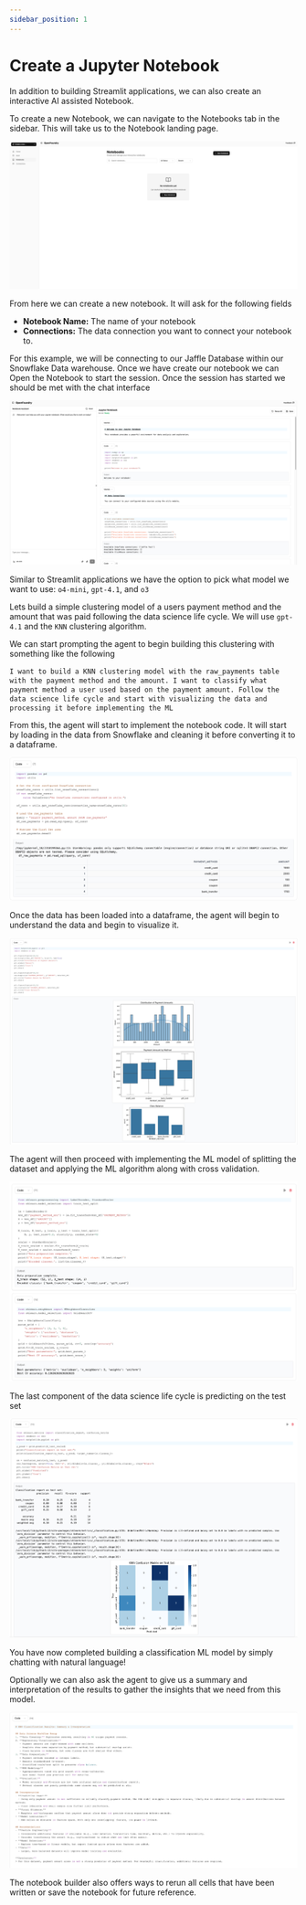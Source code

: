 ```yaml
---
sidebar_position: 1
---
```


# Create a Jupyter Notebook

In addition to building Streamlit applications, we can also create an interactive AI assisted Notebook.

To create a new Notebook, we can navigate to the Notebooks tab in the sidebar. This will take us to the Notebook landing page.

![Notebook-landing](/img/notebook-landing.png)

From here we can create a new notebook. It will ask for the following fields

- **Notebook Name:** The name of your notebook
- **Connections:** The data connection you want to connect your notebook to.

For this example, we will be connecting to our Jaffle Database within our Snowflake Data warehouse. Once we have create our notebook we can Open the Notebook to start the session.
Once the session has started we should be met with the chat interface

![notebook-interface](/img/notebook-interface.png)

Similar to Streamlit applications we have the option to pick what model we want to use: `o4-mini`, `gpt-4.1`, and `o3`

Lets build a simple clustering model of a users payment method and the amount that was paid following the data science life cycle. We will use `gpt-4.1` and the `KNN` clustering algorithm.

We can start prompting the agent to begin building this clustering with something like the following
```
I want to build a KNN clustering model with the raw_payments table with the payment method and the amount. I want to classify what payment method a user used based on the payment amount. Follow the data science life cycle and start with visualizing the data and processing it before implementing the ML
```

From this, the agent will start to implement the notebook code. It will start by loading in the data from Snowflake and cleaning it before converting it to a dataframe.

![notebbok_data_load](/img/notebook-data-load.png)

Once the data has been loaded into a dataframe, the agent will begin to understand the data and begin to visualize it.

![notebook-visual](/img/notebook-visualizations.png)


The agent will then proceed with implementing the ML model of splitting the dataset and applying the ML algorithm along with cross validation.

![notebok-ml](/img/notebook-ml.png)

The last component of the data science life cycle is predicting on the test set

![notebook-report](/img/notebook-report.png)

You have now completed building a classification ML model by simply chatting with natural language!

Optionally we can also ask the agent to give us a summary and interpretation of the results to gather the insights that we need from this model.

![notebook-summary](/img/notebook-summary.png)


The notebook builder also offers ways to rerun all cells that have been written or save the notebook for future reference.

